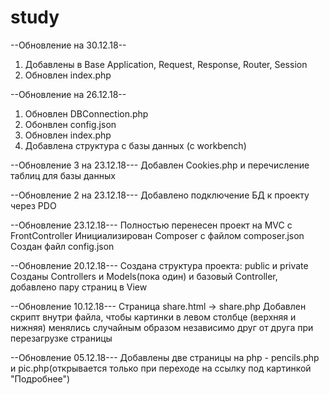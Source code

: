# study
--Обновление на 30.12.18--
1. Добавлены в Base Application, Request, Response, Router, Session
2. Обновлен index.php

--Обновление на 26.12.18--
1. Обновлен DBConnection.php
2. Обонвлен config.json
3. Обновлен index.php
4. Добавлена структура с базы данных (с workbench)

--Обновление 3 на 23.12.18---
Добавлен Cookies.php и перечисление таблиц для базы данных

--Обновление 2 на 23.12.18---
Добавлено подключение БД к проекту через PDO


--Обновление 23.12.18---
Полностью перенесен проект на MVC с FrontController
Инициализирован Composer c файлом composer.json
Создан файл config.json


--Обновление 20.12.18---
Создана структура проекта: public и private
Созданы Controllers и Models(пока один) и базовый Controller, добавлено пару страниц в View

--Обновление 10.12.18---
Страница share.html -> share.php 
Добавлен скрипт внутри файла, чтобы картинки в левом столбце (верхняя и нижняя) менялись случайным образом независимо друг от друга при перезагрузке страницы

--Обновление 05.12.18---
Добавлены две страницы на php - pencils.php и pic.php(открывается только при переходе на ссылку под картинкой "Подробнее")
